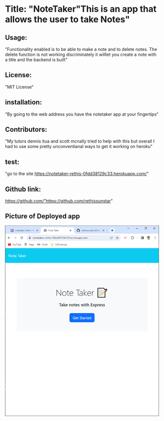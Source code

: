 # Title: "NoteTaker"This is an app that allows the user to take  Notes"

 ## Usage: 
"Functionality enabled is to be able to make a note and to delete notes.  The delete function is not working discriminately  it willlet you create a note with a title and the backend is built"

 ## License: 
"MIT License"

 ## installation: 
"By going to the web address you have the notetaker app at your fingertips"

 ## Contributors: 
"My tutors dennis itua and scott mcnally tried to help with this but overall I had to use some pretty unconventianal ways to get it working on heroku"

 ## test: 
"go to the site https://notetaker-rethis-0fdd38129c33.herokuapp.com/"

 ## Github link: 
https://github.com/"https://github.com/rethissunstar"

## Picture of Deployed app
<img src = "./heroku deployed screen.png"> <img>
